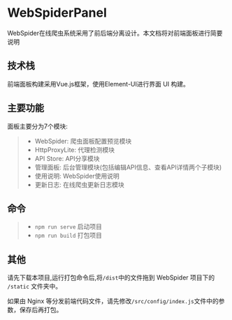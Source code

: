 # WebSpiderPanel

WebSpider在线爬虫系统采用了前后端分离设计。本文档将对前端面板进行简要说明

## 技术栈
前端面板构建采用Vue.js框架，使用Element-UI进行界面 UI 构建。

## 主要功能
面板主要分为7个模块:
>* WebSpider: 爬虫面板配置预览模块
>* HttpProxyLite: 代理检测模块
>* API Store: API分享模块
>* 管理面板: 后台管理模块(包括编辑API信息、查看API详情两个子模块)
>* 使用说明: WebSpider使用说明
>* 更新日志: 在线爬虫更新日志模块

## 命令
>* `npm run serve` 启动项目
>* `npm run build` 打包项目

## 其他
请先下载本项目,运行打包命令后,将`/dist`中的文件拖到 WebSpider 项目下的 `/static` 文件夹中。

如果由 Nginx 等分发前端代码文件，请先修改`/src/config/index.js`文件中的参数，保存后再打包。
